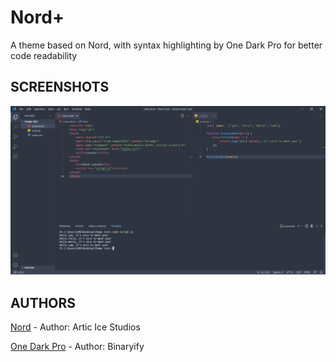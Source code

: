 # Nord+
A theme based on Nord, with syntax highlighting by One Dark Pro for better code readability

## SCREENSHOTS
![ScreenShot](./assets/screen.png)

## AUTHORS
[Nord](https://github.com/arcticicestudio/nord-visual-studio-code) - Author: Artic Ice Studios 

[One Dark Pro](https://github.com/Binaryify/OneDark-Pro) - Author: Binaryify